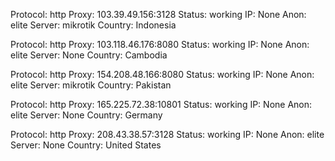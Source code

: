 Protocol: http
Proxy: 103.39.49.156:3128
Status: working
IP: None
Anon: elite
Server: mikrotik
Country: Indonesia

Protocol: http
Proxy: 103.118.46.176:8080
Status: working
IP: None
Anon: elite
Server: None
Country: Cambodia

Protocol: http
Proxy: 154.208.48.166:8080
Status: working
IP: None
Anon: elite
Server: mikrotik
Country: Pakistan

Protocol: http
Proxy: 165.225.72.38:10801
Status: working
IP: None
Anon: elite
Server: None
Country: Germany

Protocol: http
Proxy: 208.43.38.57:3128
Status: working
IP: None
Anon: elite
Server: None
Country: United States

